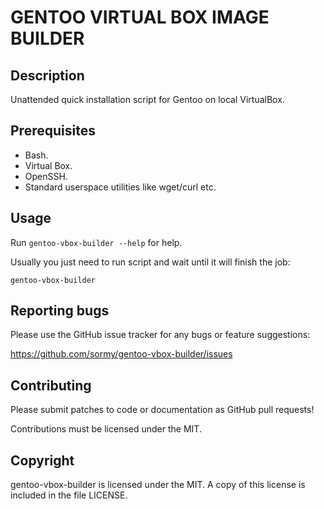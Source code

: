 # GENTOO VIRTUAL BOX IMAGE BUILDER

## Description

Unattended quick installation script for Gentoo on local VirtualBox.

## Prerequisites

- Bash.
- Virtual Box.
- OpenSSH.
- Standard userspace utilities like wget/curl etc.

## Usage

Run `gentoo-vbox-builder --help` for help.

Usually you just need to run script and wait until it will finish the job:

```shell
gentoo-vbox-builder
```

## Reporting bugs

Please use the GitHub issue tracker for any bugs or feature suggestions:

<https://github.com/sormy/gentoo-vbox-builder/issues>

## Contributing

Please submit patches to code or documentation as GitHub pull requests!

Contributions must be licensed under the MIT.

## Copyright

gentoo-vbox-builder is licensed under the MIT. A copy of this license is included in the file LICENSE.
